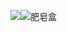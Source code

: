 ![](肥皂盒.png)![肥皂盒](https://user-images.githubusercontent.com/82360005/114530355-7011ec80-9c7d-11eb-8371-191ea6052016.png)
